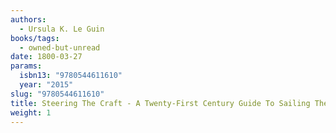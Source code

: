 ```yaml
---
authors:
  - Ursula K. Le Guin
books/tags:
  - owned-but-unread
date: 1800-03-27
params:
  isbn13: "9780544611610"
  year: "2015"
slug: "9780544611610"
title: Steering The Craft - A Twenty-First Century Guide To Sailing The Sea Of Story
weight: 1
---
```


<!--more-->
